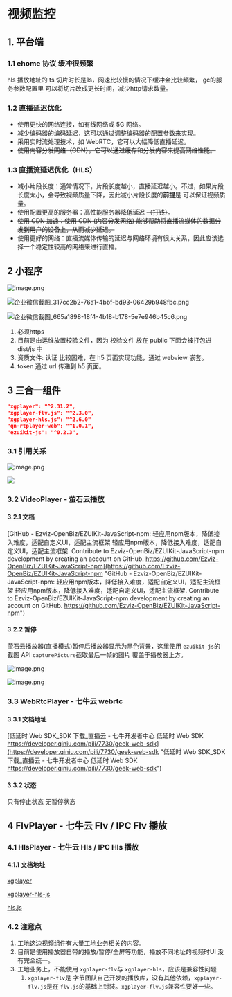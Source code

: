 # 视频监控

## 1. 平台端

### 1.1 ehome 协议 缓冲很频繁

hls 播放地址的 ts 切片时长是1s，网速比较慢的情况下缓冲会比较频繁， gc的服务参数配置里 可以将切片改成更长时间，减少http请求数量。

### 1.2 直播延迟优化

- 使用更快的网络连接，如有线网络或 5G 网络。
- 减少编码器的编码延迟，这可以通过调整编码器的配置参数来实现。
- 采用实时流处理技术，如 WebRTC，它可以大幅降低直播延迟。
- ~~使用内容分发网络（CDN），它可以通过缓存和分发内容来提高网络性能。~~

### 1.3 直播流延迟优化（HLS）

- 减小片段长度：通常情况下，片段长度越小，直播延迟越小。不过，如果片段长度太小，会导致视频质量下降，因此减小片段长度的**前提**是 可以保证视频质量。
- 使用配置更高的服务器：高性能服务器降低延迟 ~~（打钱）~~。
- ~~使用 CDN 加速：使用 CDN (内容分发网络) 能够帮助将直播流媒体的数据分发到用户的设备上，从而减少延迟。~~
- 使用更好的网络：直播流媒体传输的延迟与网络环境有很大关系，因此应该选择一个稳定性较高的网络来进行直播。

## 2 小程序

![image.png](https://cdn.nlark.com/yuque/0/2022/png/22890312/1663920612466-836ce386-90a9-45bd-a29a-7ccf5225f46f.png#averageHue=%23faf9f9\&clientId=u4a56f34d-1aa8-4\&from=paste\&height=358\&id=u34e1b5bd\&originHeight=422\&originWidth=722\&originalType=binary\&ratio=1\&rotation=0\&showTitle=false\&size=55057\&status=done\&style=none\&taskId=uce3fcd01-694c-4a5a-9149-99199282115\&title=\&width=613 "image.png")

![企业微信截图\_317cc2b2-76a1-4bbf-bd93-06429b948fbc.png](https://cdn.nlark.com/yuque/0/2022/png/22890312/1663920704553-e5690ab5-40c0-480a-9c5a-647633c22ff6.png#averageHue=%23fcfbfb\&clientId=u4a56f34d-1aa8-4\&from=paste\&height=280\&id=u7cece303\&originHeight=552\&originWidth=603\&originalType=binary\&ratio=1\&rotation=0\&showTitle=false\&size=60655\&status=done\&style=none\&taskId=u173c7e0f-b095-4cdb-8d31-e93d861b33f\&title=\&width=306 "企业微信截图_317cc2b2-76a1-4bbf-bd93-06429b948fbc.png")

![企业微信截图\_665a1898-18f4-4b18-b178-5e7e946b45c6.png](https://cdn.nlark.com/yuque/0/2022/png/22890312/1663920717161-70059e4b-cf3a-4f7d-bd68-6128533d1572.png#averageHue=%23fbf9f9\&clientId=u4a56f34d-1aa8-4\&from=paste\&height=278\&id=u4f1b5ca6\&originHeight=402\&originWidth=604\&originalType=binary\&ratio=1\&rotation=0\&showTitle=false\&size=49113\&status=done\&style=none\&taskId=ua069a4c3-aad0-4580-993c-e2978918180\&title=\&width=418 "企业微信截图_665a1898-18f4-4b18-b178-5e7e946b45c6.png")

1. 必须https
2. 目前是由运维放置校验文件，因为 校验文件 放在 public 下面会被打包进 dist/js 中
3. 资质文件: 认证 比较困难，在 h5 页面实现功能，通过 webview 嵌套。
4. token 通过 url 传递到 h5 页面。

## 3 三合一组件

```json
"xgplayer": "^2.31.2",
"xgplayer-flv.js": "^2.3.0",
"xgplayer-hls.js": "^2.6.0"
"qn-rtplayer-web": "^1.0.1",
"ezuikit-js": "^0.2.3",
```

### 3.1 引用关系

![image.png](https://cdn.nlark.com/yuque/0/2022/png/22890312/1646640230444-7257d0ec-ae50-41c1-a97b-5971a3bbebb6.png#averageHue=%23262b32\&clientId=uc2971265-8f6f-4\&from=paste\&height=405\&id=u411717d9\&originHeight=405\&originWidth=338\&originalType=binary\&ratio=1\&rotation=0\&showTitle=false\&size=35992\&status=done\&style=none\&taskId=u9df10ad1-3833-4a43-bbe2-c797a2303b9\&title=\&width=338 "image.png")

![](https://cdn.nlark.com/yuque/0/2022/jpeg/22890312/1646641132081-cdbec8f9-6341-46eb-b974-df147182c6d6.jpeg)

### 3.2 VideoPlayer - 萤石云播放

#### 3.2.1 文档

[GitHub - Ezviz-OpenBiz/EZUIKit-JavaScript-npm: 轻应用npm版本，降低接入难度，适配自定义UI，适配主流框架 轻应用npm版本，降低接入难度，适配自定义UI，适配主流框架. Contribute to Ezviz-OpenBiz/EZUIKit-JavaScript-npm development by creating an account on GitHub. https://github.com/Ezviz-OpenBiz/EZUIKit-JavaScript-npm](https://github.com/Ezviz-OpenBiz/EZUIKit-JavaScript-npm "GitHub - Ezviz-OpenBiz/EZUIKit-JavaScript-npm: 轻应用npm版本，降低接入难度，适配自定义UI，适配主流框架 轻应用npm版本，降低接入难度，适配自定义UI，适配主流框架. Contribute to Ezviz-OpenBiz/EZUIKit-JavaScript-npm development by creating an account on GitHub. https://github.com/Ezviz-OpenBiz/EZUIKit-JavaScript-npm")

#### 3.2.2 暂停

萤石云播放器(直播模式)暂停后播放器显示为黑色背景，这里使用 `ezuikit-js`的截图 API `capturePicture`截取最后一帧的图片 覆盖于播放器上方。

![image.png](https://cdn.nlark.com/yuque/0/2022/png/22890312/1646640850898-68d51382-dce2-405c-a462-be7ff07557f3.png#averageHue=%23292e36\&clientId=uc2971265-8f6f-4\&from=paste\&height=154\&id=ue6094e4e\&originHeight=154\&originWidth=905\&originalType=binary\&ratio=1\&rotation=0\&showTitle=false\&size=46456\&status=done\&style=none\&taskId=u2c704f21-d973-4bb1-9c8c-3ca3fadb3fb\&title=\&width=905 "image.png")

![image.png](https://cdn.nlark.com/yuque/0/2022/png/22890312/1646640880703-83f32b91-4471-472f-ba36-1d17b39988f4.png#averageHue=%23292d36\&clientId=uc2971265-8f6f-4\&from=paste\&height=821\&id=WywmD\&originHeight=821\&originWidth=836\&originalType=binary\&ratio=1\&rotation=0\&showTitle=false\&size=135158\&status=done\&style=none\&taskId=u3c8afea5-d35a-4349-a1c6-0b4b882bb03\&title=\&width=836 "image.png")

### 3.3 WebRtcPlayer - 七牛云 webrtc

#### 3.3.1 文档地址

[低延时 Web SDK\_SDK 下载\_直播云 - 七牛开发者中心 低延时 Web SDK https://developer.qiniu.com/pili/7730/geek-web-sdk](https://developer.qiniu.com/pili/7730/geek-web-sdk "低延时 Web SDK_SDK 下载_直播云 - 七牛开发者中心 低延时 Web SDK https://developer.qiniu.com/pili/7730/geek-web-sdk")

#### 3.3.2 状态

只有停止状态 无暂停状态

## 4 FlvPlayer - 七牛云 Flv / IPC Flv 播放

### 4.1 HlsPlayer - 七牛云 Hls / IPC Hls 播放

#### 4.1.1 文档地址

[xgplayer](https://v2.h5player.bytedance.com/gettingStarted/ "xgplayer")

[xgplayer-hls-js](https://v2.h5player.bytedance.com/plugins/#xgplayer-hls-js "xgplayer-hls-js")

[hls.js](https://github.com/video-dev/hls.js/blob/master/docs/API.md#fine-tuning "hls.js")

### 4.2 注意点

1. 工地这边视频组件有大量工地业务相关的内容。
2. 目前是使用播放器自带的播放/暂停/全屏等功能，播放不同地址的视频时UI 没有完全统一。
3. 工地业务上，不能使用 `xgplayer-flv`与 `xgplayer-hls`，应该是兼容性问题
   1. `xgplayer-flv`是 字节团队自己开发的播放库，没有其他依赖，`xgplayer-flv.js`是在 `flv.js`的基础上封装。`xgplayer-flv.js`兼容性要好一些。
